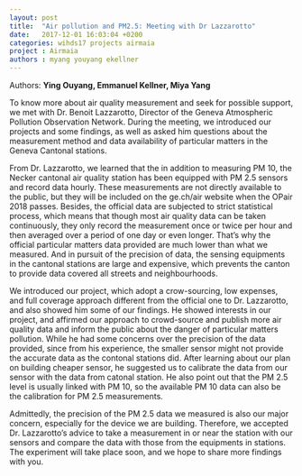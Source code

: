 ```yaml
---
layout: post
title:  "Air pollution and PM2.5: Meeting with Dr Lazzarotto"
date:   2017-12-01 16:03:04 +0200
categories: wihds17 projects airmaia
project : Airmaia
authors : myang youyang ekellner
---
```


Authors: **Ying Ouyang, Emmanuel Kellner, Miya Yang**

To know more about air quality measurement and seek for possible support, we met with Dr. Benoit Lazzarotto, Director of the Geneva Atmospheric Pollution Observation Network. During the meeting, we introduced our projects and some findings, as well as asked him questions about the measurement method and data availability of particular matters in the Geneva Cantonal stations. 

From Dr. Lazzarotto, we learned that the in addition to measuring PM 10, the Necker cantonal air quality station has been equipped with PM 2.5 sensors and record data hourly. These measurements are not directly available to the public, but they will be included on the ge.ch/air website when the OPair 2018 passes. Besides, the official data are subjected to strict statistical process, which means that though most air quality data can be taken continuously, they only record the measurement once or twice per hour and then averaged over a period of one day or even longer. That’s why the official particular matters data provided are much lower than what we measured. And in pursuit of the precision of data, the sensing equipments in the cantonal stations are large and expensive, which prevents the canton to provide data covered all streets and neighbourhoods. 

We introduced our project, which adopt a crow-sourcing, low expenses, and full coverage approach different from the official one to Dr. Lazzarotto, and also showed him some of our findings. He showed interests in our project, and affirmed our approach to crowd-source and publish more air quality data and inform the public about the danger of particular matters pollution. While he had some concerns over the precision of the data provided, since from his experience, the smaller sensor might not provide the accurate data as the contonal stations did. After learning about our plan on building cheaper sensor, he suggested us to calibrate the data from our sensor with the data from catonal station. He also point out that the PM 2.5 level is usually linked with PM 10, so the available PM 10 data can also be the calibration for PM 2.5 measurements. 

Admittedly, the precision of the PM 2.5 data we measured is also our major concern, especially for the device we are building. Therefore, we accepted  Dr. Lazzarotto’s advice to take a measurement in or near the station with our sensors and compare the data with those from the equipments in stations. The experiment will take place soon, and we hope to share more findings with you.
